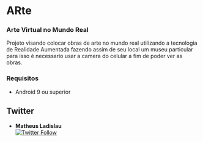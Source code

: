 # ARte

### Arte Virtual no Mundo Real

Projeto visando colocar obras de arte no mundo real utilizando a tecnologia de Realidade Aumentada fazendo assim de seu local um museu particular para isso é necessario usar a camera do celular a fim de poder ver as obras.

### Requisitos

- Android 9 ou superior 

## Twitter 

* **Matheus Ladislau** 
<br>[![Twitter Follow](https://img.shields.io/twitter/url?label=Montanha&style=social&url=https%3A%2F%2Ftwitter.com%2Fteus96)](https://twitter.com/teusmls)
